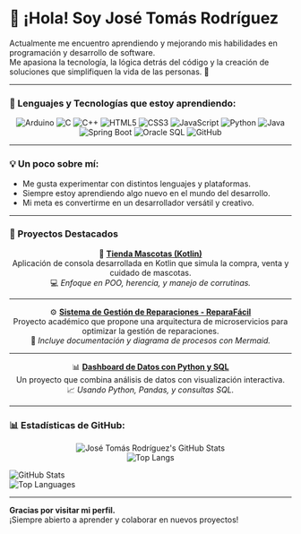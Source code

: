 # 👋 ¡Hola! Soy José Tomás Rodríguez

Actualmente me encuentro aprendiendo y mejorando mis habilidades en programación y desarrollo de software.  
Me apasiona la tecnología, la lógica detrás del código y la creación de soluciones que simplifiquen la vida de las personas. 🚀

---

### 🧠 Lenguajes y Tecnologías que estoy aprendiendo:

<div align="center">

![Arduino](https://img.shields.io/badge/Arduino-00979D?style=for-the-badge&logo=arduino&logoColor=white)
![C](https://img.shields.io/badge/C-00599C?style=for-the-badge&logo=c&logoColor=white)
![C++](https://img.shields.io/badge/C++-00599C?style=for-the-badge&logo=cplusplus&logoColor=white)
![HTML5](https://img.shields.io/badge/HTML5-E34F26?style=for-the-badge&logo=html5&logoColor=white)
![CSS3](https://img.shields.io/badge/CSS3-1572B6?style=for-the-badge&logo=css3&logoColor=white)
![JavaScript](https://img.shields.io/badge/JavaScript-F7DF1E?style=for-the-badge&logo=javascript&logoColor=black)
![Python](https://img.shields.io/badge/Python-3776AB?style=for-the-badge&logo=python&logoColor=white)
![Java](https://img.shields.io/badge/Java-007396?style=for-the-badge&logo=java&logoColor=white)
![Spring Boot](https://img.shields.io/badge/Spring%20Boot-6DB33F?style=for-the-badge&logo=springboot&logoColor=white)
![Oracle SQL](https://img.shields.io/badge/Oracle%20SQL-F80000?style=for-the-badge&logo=oracle&logoColor=white)
![GitHub](https://img.shields.io/badge/GitHub-181717?style=for-the-badge&logo=github&logoColor=white)

</div>

---

### 💡 Un poco sobre mí:

- Me gusta experimentar con distintos lenguajes y plataformas.  
- Siempre estoy aprendiendo algo nuevo en el mundo del desarrollo.  
- Mi meta es convertirme en un desarrollador versátil y creativo.  

---

### 📁 Proyectos Destacados

<div align="center">

🌱 **[Tienda Mascotas (Kotlin)](https://github.com/JTomasRM/TiendaMascotas)**  
Aplicación de consola desarrollada en Kotlin que simula la compra, venta y cuidado de mascotas.  
💻 *Enfoque en POO, herencia, y manejo de corrutinas.*

---

⚙️ **[Sistema de Gestión de Reparaciones - ReparaFácil](https://github.com/JTomasRM/ReparaFacil)**  
Proyecto académico que propone una arquitectura de microservicios para optimizar la gestión de reparaciones.  
🚀 *Incluye documentación y diagrama de procesos con Mermaid.*

---

📊 **[Dashboard de Datos con Python y SQL](https://github.com/JTomasRM/DashboardDatos)**  
Un proyecto que combina análisis de datos con visualización interactiva.  
📈 *Usando Python, Pandas, y consultas SQL.*

</div>

---

### 📊 Estadísticas de GitHub:

<div align="center">

![José Tomás Rodríguez's GitHub Stats](https://github-readme-stats.vercel.app/api?username=JTomasRM&show_icons=true&theme=tokyonight)  
![Top Langs](https://github-readme-stats.vercel.app/api/top-langs/?username=JTomasRM&layout=compact&theme=tokyonight)

</div>


![GitHub Stats](https://github-readme-stats.vercel.app/api?username=TU_USUARIO_AQUI&show_icons=true&theme=tokyonight)  
![Top Languages](https://github-readme-stats.vercel.app/api/top-langs/?username=TU_USUARIO_AQUI&layout=compact&theme=tokyonight)

</div>

---

 **Gracias por visitar mi perfil.**  
¡Siempre abierto a aprender y colaborar en nuevos proyectos! 
